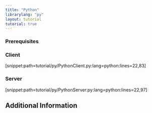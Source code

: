 ```yaml
---
title: "Python"
librarylang: "py"
layout: tutorial
tutorial: true
---
```


### Prerequisites


### Client

[snippet:path=tutorial/py/PythonClient.py:lang=python:lines=22,83]

### Server

[snippet:path=tutorial/py/PythonServer.py:lang=python:lines=22,97]

## Additional Information
